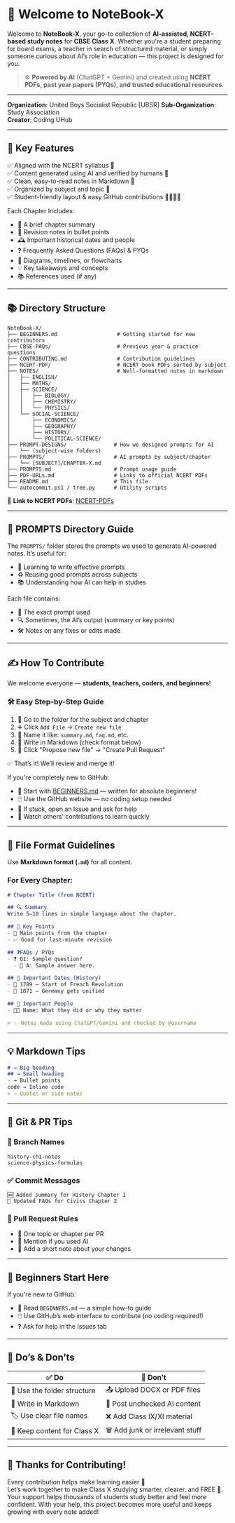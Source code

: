 # 🧠 Welcome to NoteBook-X

Welcome to **NoteBook-X**, your go-to collection of **AI-assisted, NCERT-based study notes** for **CBSE Class X**. Whether you're a student preparing for board exams, a teacher in search of structured material, or simply someone curious about AI’s role in education — this project is designed for you.

> ⚙️ **Powered by AI** (ChatGPT + Gemini) and created using **NCERT PDFs, past year papers (PYQs), and trusted educational resources**.

---

**Organization**: United Boys Socialist Republic [UBSR]
**Sub-Organization**: Study Association  
**Creator**: Coding UHub

---

## 📌 Key Features

✅ Aligned with the NCERT syllabus 📘  
✅ Content generated using AI and verified by humans 🤖  
✅ Clean, easy-to-read notes in Markdown 📝  
✅ Organized by subject and topic 📂  
✅ Student-friendly layout & easy GitHub contributions 👩‍🎓👨‍🎓

Each Chapter Includes:

- 📄 A brief chapter summary
- 🧾 Revision notes in bullet points
- 🕰️ Important historical dates and people
- ❓ Frequently Asked Questions (FAQs) & PYQs
- 🧭 Diagrams, timelines, or flowcharts
- 💡 Key takeaways and concepts
- 📚 References used (if any)

---

## 📚 Directory Structure

```
NoteBook-X/
├── BEGINNERS.md                   # Getting started for new contributors
├── CBSE-PAQs/                     # Previous year & practice questions
├── CONTRIBUTING.md                # Contribution guidelines
├── NCERT-PDF/                     # NCERT book PDFs sorted by subject
├── NOTES/                         # Well-formatted notes in markdown
│   ├── ENGLISH/
│   ├── MATHS/
│   ├── SCIENCE/
│   │   ├── BIOLOGY/
│   │   ├── CHEMISTRY/
│   │   └── PHYSICS/
│   └── SOCIAL-SCIENCE/
│       ├── ECONOMICS/
│       ├── GEOGRAPHY/
│       ├── HISTORY/
│       └── POLITICAL-SCIENCE/
├── PROMPT-DESIGNS/               # How we designed prompts for AI
│   └── (subject-wise folders)
├── PROMPTS/                      # AI prompts by subject/chapter
│   └── [SUBJECT]/CHAPTER-X.md
├── PROMPTS.md                    # Prompt usage guide
├── PDF-URLs.md                   # Links to official NCERT PDFs
├── README.md                     # This file
└── autocommit.ps1 / tree.py      # Utility scripts
```

📎 **Link to NCERT PDFs**: [NCERT-PDFs](https://github.com/ubsr-official/notebooks/blob/main/NCERT-PDFs.md)

---

## 🧠 PROMPTS Directory Guide

The `PROMPTS/` folder stores the prompts we used to generate AI-powered notes. It’s useful for:

- 🧠 Learning to write effective prompts
- ♻️ Reusing good prompts across subjects
- 📚 Understanding how AI can help in studies

Each file contains:

- 📝 The exact prompt used
- 🔍 Sometimes, the AI’s output (summary or key points)
- 🛠️ Notes on any fixes or edits made

---

## ✍️ How To Contribute

We welcome everyone — **students, teachers, coders, and beginners**!

### 🛠 Easy Step-by-Step Guide

1. 📂 Go to the folder for the subject and chapter
2. ➕ Click `Add File` → `Create new file`
3. 🧾 Name it like: `summary.md`, `faq.md`, etc.
4. 📝 Write in Markdown (check format below)
5. 🚀 Click "Propose new file" → "Create Pull Request"

✅ That’s it! We’ll review and merge it!

If you're completely new to GitHub:
- 🌱 Start with [BEGINNERS.md](https://github.com/ubsr-official/notebooks/blob/main/BEGINNERS.md) — written for absolute beginners!
- 🖱️ Use the GitHub website — no coding setup needed
- 💬 If stuck, open an Issue and ask for help
- 👥 Watch others' contributions to learn quickly

---

## 🧾 File Format Guidelines

Use **Markdown format (`.md`)** for all content.

### For Every Chapter:

```md
# Chapter Title (from NCERT)

## 🔍 Summary
Write 5–10 lines in simple language about the chapter.

## 📝 Key Points
- 📌 Main points from the chapter
- ✅ Good for last-minute revision

## ❓FAQs / PYQs
- ❓ Q1: Sample question?
  - 💬 A: Sample answer here.

## 📅 Important Dates (History)
- 📆 1789 – Start of French Revolution
- 📆 1871 – Germany gets unified

## 👤 Important People
- 🧑‍🏫 Name: What they did or why they matter

> ✨ Notes made using ChatGPT/Gemini and checked by @username
```

---

## 💡 Markdown Tips

```md
# → Big heading
## → Small heading
- → Bullet points
code → Inline code
> → Quotes or side notes
```

---

## 🔐 Git & PR Tips

### 📌 Branch Names

```
history-ch1-notes
science-physics-formulas
```

### ✅ Commit Messages

```
🆕 Added summary for History Chapter 1
🔄 Updated FAQs for Civics Chapter 2
```

### 🚀 Pull Request Rules

- 📘 One topic or chapter per PR
- 🤖 Mention if you used AI
- 📝 Add a short note about your changes

---

## 🙋 Beginners Start Here

If you're new to GitHub:

- 📘 Read `BEGINNERS.md` — a simple how-to guide
- 🖱️ Use GitHub’s web interface to contribute (no coding required!)
- ❓ Ask for help in the Issues tab

---

## 🚫 Do’s & Don’ts

| ✅ Do                     | 🚫 Don’t                     |
| ------------------------ | ---------------------------- |
| 📁 Use the folder structure | 📤 Upload DOCX or PDF files    |
| 📝 Write in Markdown        | 🤖 Post unchecked AI content    |
| 🏷️ Use clear file names     | ❌ Add Class IX/XI material     |
| 🎯 Keep content for Class X | 🗑️ Add junk or irrelevant stuff |

---

## 🙌 Thanks for Contributing!

Every contribution helps make learning easier 🌱  
Let’s work together to make Class X studying smarter, clearer, and FREE 💙. Your support helps thousands of students study better and feel more confident. With your help, this project becomes more useful and keeps growing with every note added!

